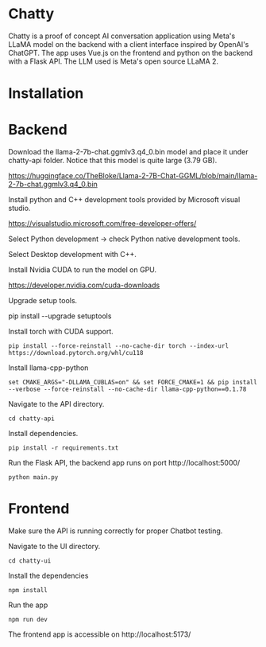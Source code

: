 # Chatty
Chatty is a proof of concept AI conversation application using Meta's LLaMA model on the backend with a client interface inspired by OpenAI's ChatGPT. The app uses Vue.js on the frontend and python on the backend with a Flask API. The LLM used is Meta's open source LLaMA 2.

# Installation

# Backend

Download the llama-2-7b-chat.ggmlv3.q4_0.bin model and place it under chatty-api folder. Notice that this model is quite large (3.79 GB).

https://huggingface.co/TheBloke/Llama-2-7B-Chat-GGML/blob/main/llama-2-7b-chat.ggmlv3.q4_0.bin

Install python and C++ development tools provided by Microsoft visual studio.

https://visualstudio.microsoft.com/free-developer-offers/

Select Python development -> check Python native development tools.

Select Desktop development with C++.

Install Nvidia CUDA to run the model on GPU.

https://developer.nvidia.com/cuda-downloads

Upgrade setup tools.

pip install --upgrade setuptools

Install torch with CUDA support.

```
pip install --force-reinstall --no-cache-dir torch --index-url https://download.pytorch.org/whl/cu118
```

Install llama-cpp-python

```
set CMAKE_ARGS="-DLLAMA_CUBLAS=on" && set FORCE_CMAKE=1 && pip install --verbose --force-reinstall --no-cache-dir llama-cpp-python==0.1.78
```


Navigate to the API directory.

```
cd chatty-api
```

Install dependencies.

```
pip install -r requirements.txt
```

Run the Flask API, the backend app runs on port http://localhost:5000/

```
python main.py
```

# Frontend

Make sure the API is running correctly for proper Chatbot testing.

Navigate to the UI directory.

```
cd chatty-ui
```

Install the dependencies

```
npm install
```

Run the app

```
npm run dev
```

The frontend app is accessible on http://localhost:5173/